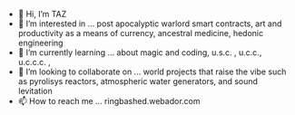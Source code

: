 - 👋 Hi, I’m TAZ
- 👀 I’m interested in ... post apocalyptic warlord smart contracts, art and productivity as a means of currency, ancestral medicine, hedonic engineering
- 🌱 I’m currently learning ... about magic and coding, u.s.c. , u.c.c., u.c.c.c. , 
- 💞️ I’m looking to collaborate on ... world projects that raise the vibe such as pyrolisys reactors, atmospheric water generators, and sound levitation
- 📫 How to reach me ... ringbashed.webador.com

<!---
silversurfer325/silversurfer325 is a ✨ special ✨ repository because its `README.md` (this file) appears on your GitHub profile.
You can click the Preview link to take a look at your changes.
--->
